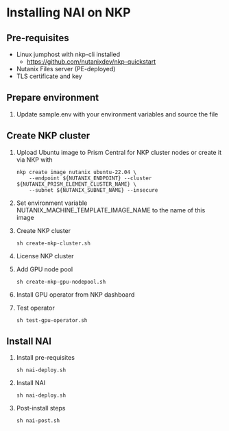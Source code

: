 
# Installing NAI on NKP

## Pre-requisites
- Linux jumphost with nkp-cli installed
  - https://github.com/nutanixdev/nkp-quickstart
- Nutanix Files server (PE-deployed)
- TLS certificate and key

## Prepare environment
1. Update sample.env with your environment variables and source the file

## Create NKP cluster
1. Upload Ubuntu image to Prism Central for NKP cluster nodes or create it via NKP with

    ```
    nkp create image nutanix ubuntu-22.04 \
        --endpoint ${NUTANIX_ENDPOINT} --cluster ${NUTANIX_PRISM_ELEMENT_CLUSTER_NAME} \
        --subnet ${NUTANIX_SUBNET_NAME} --insecure
    ```

1. Set environment variable NUTANIX_MACHINE_TEMPLATE_IMAGE_NAME to the name of this image
1. Create NKP cluster

    ```
    sh create-nkp-cluster.sh
    ```
1. License NKP cluster
1. Add GPU node pool
    ```
    sh create-nkp-gpu-nodepool.sh
    ```
1. Install GPU operator from NKP dashboard 
1. Test operator

    ```
    sh test-gpu-operator.sh
    ```

## Install NAI
1. Install pre-requisites
   
   ```
   sh nai-deploy.sh
   ```

1. Install NAI

    ```
    sh nai-deploy.sh
    ```
1. Post-install steps
   ```
   sh nai-post.sh
   ```